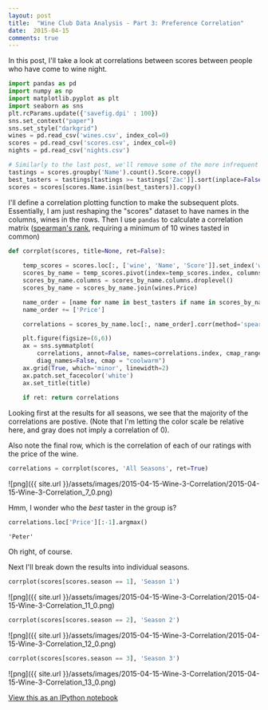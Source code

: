 ```yaml
---
layout: post 
title:  "Wine Club Data Analysis - Part 3: Preference Correlation" 
date:  2015-04-15 
comments: true
---
```

In this post, I'll take a look at correlations between scores between people who have come to wine night.

```python
import pandas as pd
import numpy as np
import matplotlib.pyplot as plt
import seaborn as sns
plt.rcParams.update({'savefig.dpi' : 100})
sns.set_context("paper")
sns.set_style("darkgrid")
wines = pd.read_csv('wines.csv', index_col=0)
scores = pd.read_csv('scores.csv', index_col=0)
nights = pd.read_csv('nights.csv')
```


```python
# Similarly to the last post, we'll remove some of the more infrequent members
tastings = scores.groupby('Name').count().Score.copy()
best_tasters = tastings[tastings >= tastings['Zac']].sort(inplace=False).index[::-1].values
scores = scores[scores.Name.isin(best_tasters)].copy()
```

I'll define a correlation plotting function to make the subsequent plots. Essentially, I am just reshaping the "scores" dataset to have names in the columns, wines in the rows. Then I use ``pandas`` to calculate a correlation matrix ([spearman's rank](http://en.wikipedia.org/wiki/Spearman%27s_rank_correlation_coefficient), requiring a minimum of 10 wines tasted in common)

```python
def corrplot(scores, title=None, ret=False):
    
    temp_scores = scores.loc[:, ['wine', 'Name', 'Score']].set_index('wine')
    scores_by_name = temp_scores.pivot(index=temp_scores.index, columns='Name')
    scores_by_name.columns = scores_by_name.columns.droplevel()
    scores_by_name = scores_by_name.join(wines.Price)

    name_order = [name for name in best_tasters if name in scores_by_name.columns]
    name_order += ['Price']

    correlations = scores_by_name.loc[:, name_order].corr(method='spearman', min_periods=10)

    plt.figure(figsize=(6,6))
    ax = sns.symmatplot(
        correlations, annot=False, names=correlations.index, cmap_range=(-1,1), 
        diag_names=False, cmap = "coolwarm")
    ax.grid(True, which='minor', linewidth=2)
    ax.patch.set_facecolor('white')
    ax.set_title(title)
    
    if ret: return correlations
```

Looking first at the results for all seasons, we see that the majority of the correlations are postive. (Note that I'm letting the color scale be relative here, and gray does not imply a correlation of 0).

Also note the final row, which is the correlation of each of our ratings with the price of the wine.

```python
correlations = corrplot(scores, 'All Seasons', ret=True)
```
![png]({{ site.url }}/assets/images/2015-04-15-Wine-3-Correlation/2015-04-15-Wine-3-Correlation_7_0.png)

Hmm, I wonder who the *best* taster in the group is?

```python
correlations.loc['Price'][:-1].argmax()
```

```
'Peter'
```
Oh right, of course.

Next I'll break down the results into individual seasons.

```python
corrplot(scores[scores.season == 1], 'Season 1')
```
![png]({{ site.url }}/assets/images/2015-04-15-Wine-3-Correlation/2015-04-15-Wine-3-Correlation_11_0.png)


```python
corrplot(scores[scores.season == 2], 'Season 2')
```
![png]({{ site.url }}/assets/images/2015-04-15-Wine-3-Correlation/2015-04-15-Wine-3-Correlation_12_0.png)


```python
corrplot(scores[scores.season == 3], 'Season 3')
```
![png]({{ site.url }}/assets/images/2015-04-15-Wine-3-Correlation/2015-04-15-Wine-3-Correlation_13_0.png)


[View this as an IPython notebook](http://nbviewer.ipython.org/url/pstjohn.github.io/notebooks/2015-04-15-Wine-3-Correlation.ipynb)
